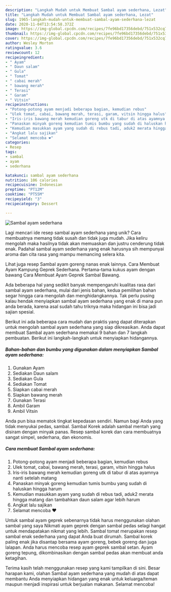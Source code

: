```yaml
---
description: "Langkah Mudah untuk Membuat Sambal ayam sederhana, Lezat"
title: "Langkah Mudah untuk Membuat Sambal ayam sederhana, Lezat"
slug: 1965-langkah-mudah-untuk-membuat-sambal-ayam-sederhana-lezat
date: 2020-11-04T13:54:58.372Z
image: https://img-global.cpcdn.com/recipes/7fe96bd17356debd/751x532cq70/sambal-ayam-sederhana-foto-resep-utama.jpg
thumbnail: https://img-global.cpcdn.com/recipes/7fe96bd17356debd/751x532cq70/sambal-ayam-sederhana-foto-resep-utama.jpg
cover: https://img-global.cpcdn.com/recipes/7fe96bd17356debd/751x532cq70/sambal-ayam-sederhana-foto-resep-utama.jpg
author: Wesley Morton
ratingvalue: 3.6
reviewcount: 12
recipeingredient:
- " Ayam"
- " Daun salam"
- " Gula"
- " Tomat"
- " cabai merah"
- " bawang merah"
- " Terasi"
- " Garam"
- " Vitsin"
recipeinstructions:
- "Potong-potong ayam menjadi beberapa bagian, kemudian rebus"
- "Ulek tomat, cabai, bawang merah, terasi, garam, vitsin hingga halus"
- "Iris-iris bawang merah kemudian goreng utk di tabur di atas ayamnya nanti setelah matang"
- "Panaskan minyak goreng kemudian tumis bumbu yang sudah di haluskan hingga harum"
- "Kemudian masukkan ayam yang sudah di rebus tadi, aduk2 merata hingga matang dan tambahkan daun salam agar lebih harum"
- "Angkat lalu sajikan"
- "Selamat mencoba ❤"
categories:
- Resep
tags:
- sambal
- ayam
- sederhana

katakunci: sambal ayam sederhana 
nutrition: 106 calories
recipecuisine: Indonesian
preptime: "PT12M"
cooktime: "PT55M"
recipeyield: "3"
recipecategory: Dessert

---
```



![Sambal ayam sederhana](https://img-global.cpcdn.com/recipes/7fe96bd17356debd/751x532cq70/sambal-ayam-sederhana-foto-resep-utama.jpg)

Lagi mencari ide resep sambal ayam sederhana yang unik? Cara membuatnya memang tidak susah dan tidak juga mudah. Jika keliru mengolah maka hasilnya tidak akan memuaskan dan justru cenderung tidak enak. Padahal sambal ayam sederhana yang enak harusnya sih mempunyai aroma dan cita rasa yang mampu memancing selera kita.

Lihat juga resep Sambal ayam goreng nanas enak lainnya. Cara Membuat Ayam Kampung Geprek Sederhana. Pertama-tama kukus ayam dengan bawang Cara Membuat Ayam Geprek Sambal Bawang.

Ada beberapa hal yang sedikit banyak mempengaruhi kualitas rasa dari sambal ayam sederhana, mulai dari jenis bahan, kedua pemilihan bahan segar hingga cara mengolah dan menghidangkannya. Tak perlu pusing kalau hendak menyiapkan sambal ayam sederhana yang enak di mana pun anda berada, karena asal sudah tahu triknya maka hidangan ini bisa jadi sajian spesial.


Berikut ini ada beberapa cara mudah dan praktis yang dapat diterapkan untuk mengolah sambal ayam sederhana yang siap dikreasikan. Anda dapat membuat Sambal ayam sederhana memakai 9 bahan dan 7 langkah pembuatan. Berikut ini langkah-langkah untuk menyiapkan hidangannya.

<!--inarticleads1-->

##### Bahan-bahan dan bumbu yang digunakan dalam menyiapkan Sambal ayam sederhana:

1. Gunakan  Ayam
1. Sediakan  Daun salam
1. Sediakan  Gula
1. Sediakan  Tomat
1. Siapkan  cabai merah
1. Siapkan  bawang merah
1. Gunakan  Terasi
1. Ambil  Garam
1. Ambil  Vitsin


Anda pun bisa mematok tingkat kepedasan sendiri. Namun bagi Anda yang tidak menyukai pedas, sambal. Sambal Korek adalah sambal mentah yang disiram dengan minyak panas. Resep sambal korek dan cara membuatnya sangat simpel, sederhana, dan ekonomis. 

<!--inarticleads2-->

##### Cara membuat Sambal ayam sederhana:

1. Potong-potong ayam menjadi beberapa bagian, kemudian rebus
1. Ulek tomat, cabai, bawang merah, terasi, garam, vitsin hingga halus
1. Iris-iris bawang merah kemudian goreng utk di tabur di atas ayamnya nanti setelah matang
1. Panaskan minyak goreng kemudian tumis bumbu yang sudah di haluskan hingga harum
1. Kemudian masukkan ayam yang sudah di rebus tadi, aduk2 merata hingga matang dan tambahkan daun salam agar lebih harum
1. Angkat lalu sajikan
1. Selamat mencoba ❤


Untuk sambal ayam geprek sebenarnya tidak harus menggunakan olahan sambal yang saya Nikmati ayam geprek dengan sambal pedas selagi hangat untuk mendapatakan nikmat yang lebih. Sambal tomat merupakan resep sambal enak sederhana yang dapat Anda buat dirumah. Sambal korek paling enak jika disantap bersama ayam goreng, bebek goreng dan juga lalapan. Anda harus mencoba resep ayam geprek sambal setan. Ayam goreng tepung, dikombinasikan dengan sambal pedas akan membuat anda ketagihan. 

Terima kasih telah menggunakan resep yang kami tampilkan di sini. Besar harapan kami, olahan Sambal ayam sederhana yang mudah di atas dapat membantu Anda menyiapkan hidangan yang enak untuk keluarga/teman maupun menjadi inspirasi untuk berjualan makanan. Selamat mencoba!
